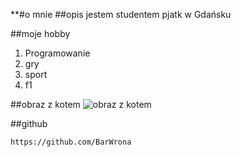 
**#o mnie
##opis
jestem studentem pjatk w Gdańsku

##moje hobby
1. Programowanie
2. gry
3. sport
4. f1

##obraz z kotem
![obraz z kotem](https://www.google.com/url?sa=i&url=https%3A%2F%2Fwww.wytwory.pl%2Fpl%2Fp%2FOBRAZ-NA-PLOTNIE-portret-kota%252C-kot-amerykanski-wz4%2F4322&psig=AOvVaw3qyiwI1XboLqfqGSS7dpkQ&ust=1734797343894000&source=images&cd=vfe&opi=89978449&ved=0CBQQjRxqFwoTCJCryujdtooDFQAAAAAdAAAAABAE)

##github

`https://github.com/BarWrona`
